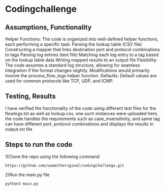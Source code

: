 # Codingchallenge

## Assumptions, Functionality
Helper Functions: The code is organized into well-defined helper functions, each performing a specific task:
Parsing the lookup table (CSV file)
Constructing a mapper that links destination port and protocol combinations to tags
Parsing log entries (text file)
Matching each log entry to a tag based on the lookup table data
Writing mapped results to an output file
Flexibility: The code assumes a standard log structure, allowing for seamless integration if the format changes slightly. Modifications would primarily involve the process_flow_logs helper function.
Defaults: Default values are used for common protocols like TCP, UDP, and ICMP.


## Testing, Results

I have verified the functionality of the code using different test files for the flowlogs.txt as well as lookup.csv, one such instances were uploaded here, the code handles the requirements such as case_insensitivity, and same tag can have different port, protocol combinations and displays the results in output.txt file

## Steps to run the code

1)Clone the repo using the following command
```
https://github.com/sowmithoriginal/codingchallenge.git

```

2)Run the main.py file

```
python3 main.py
```
